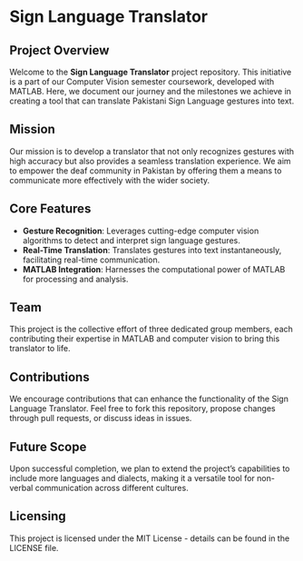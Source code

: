 # **Sign Language Translator**

## **Project Overview**
Welcome to the **Sign Language Translator** project repository. This initiative is a part of our Computer Vision semester coursework, developed with MATLAB. Here, we document our journey and the milestones we achieve in creating a tool that can translate Pakistani Sign Language gestures into text.

## **Mission**
Our mission is to develop a translator that not only recognizes gestures with high accuracy but also provides a seamless translation experience. We aim to empower the deaf community in Pakistan by offering them a means to communicate more effectively with the wider society.

## **Core Features**
- **Gesture Recognition**: Leverages cutting-edge computer vision algorithms to detect and interpret sign language gestures.
- **Real-Time Translation**: Translates gestures into text instantaneously, facilitating real-time communication.
- **MATLAB Integration**: Harnesses the computational power of MATLAB for processing and analysis.

## **Team**
This project is the collective effort of three dedicated group members, each contributing their expertise in MATLAB and computer vision to bring this translator to life.

## **Contributions**
We encourage contributions that can enhance the functionality of the Sign Language Translator. Feel free to fork this repository, propose changes through pull requests, or discuss ideas in issues.

## **Future Scope**
Upon successful completion, we plan to extend the project’s capabilities to include more languages and dialects, making it a versatile tool for non-verbal communication across different cultures.

## **Licensing**
This project is licensed under the MIT License - details can be found in the LICENSE file.
